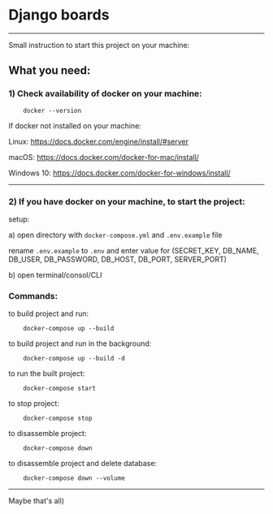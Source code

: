 # Django boards
____
Small instruction to start this project on your machine:

##	What you need:
 
###	1) Check availability of docker on your machine:

```
	docker --version
```
If docker not installed on your machine:

Linux:
https://docs.docker.com/engine/install/#server

macOS:
https://docs.docker.com/docker-for-mac/install/

Windows 10:
https://docs.docker.com/docker-for-windows/install/
____
###	2) If you have docker on your machine, to start the project:

setup:

a) open directory with `docker-compose.yml` and `.env.example` file 

rename `.env.example` to `.env` and enter value for (SECRET_KEY, DB_NAME, DB_USER, DB_PASSWORD, DB_HOST, DB_PORT, SERVER_PORT) 

b) open terminal/consol/CLI

###	Commands:

to build project and run:

```
	docker-compose up --build
```

to build project and run in the background:
```
	docker-compose up --build -d
```

to run the built project:
```
	docker-compose start
```

to stop project:
```
	docker-compose stop 
```

to disassemble project:
```
	docker-compose down
```

to disassemble project and delete database:
```
	docker-compose down --volume
```
____
Maybe that's all)
